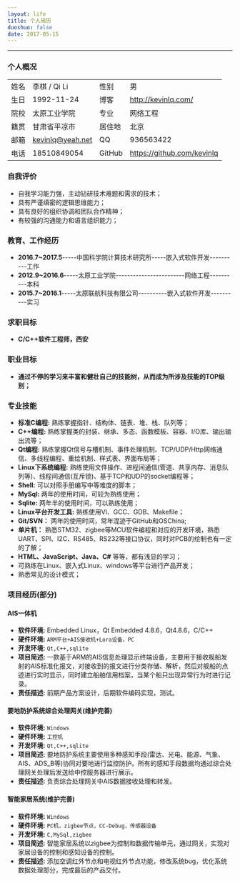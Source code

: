 ```yaml
---
layout: life
title: 个人简历
duoshuo: false
date: 2017-05-15
---
```

******
### <i class="fa  fa-user"></i> 个人概况
|||||
| ----- |------|------|  ------ |
|姓名|李棋 / Qi Li|性别|男|
|生日 |1992-11-24|博客|http://kevinlq.com/|
|院校 |太原工业学院|专业|网络工程|
|籍贯 |甘肃省平凉市|居住地|北京|
|邮箱 |kevinlq@yeah.net | QQ| 936563422|
|电话|18510849054| GitHub | https://github.com/kevinlq |

### <i class="fa fa-eye"></i> 自我评价

- 自我学习能力强，主动钻研技术难题和需求的技术；
- 具有严谨缜密的逻辑思维能力；
- 具有良好的组织协调和团队合作精神；
- 有较强的沟通能力和语言组织能力；
 
### <i class="fa fa-calendar"></i> 教育、工作经历

* **2016.7~2017.5**-----中国科学院计算技术研究所-----嵌入式软件开发----------工作
* **2012.9~2016.6**-----太原工业学院------------------------网络工程----------本科
* **2015.7~2016.1**-----太原联航科技有限公司----------嵌入式软件开发----------实习

### <i class="fa fa-binoculars"></i> 求职目标

* **C/C++软件工程师，西安**

### <i class="fa fa-binoculars"></i> 职业目标

* **通过不停的学习来丰富和健壮自己的技能树，从而成为所涉及技能的TOP级别；**

### <i class="fa fa-keyboard-o"></i> 专业技能

* **标准C编程:** 熟练掌握指针、结构体、链表、堆、栈、队列等；
* **C++编程:** 熟练掌握类的封装、继承、多态、函数模板、容器、I/O库、输出输出流等；
* **Qt编程:** 熟练掌握Qt信号与槽机制、事件处理机制、TCP/UDP/Http网络通信、多线程编程、重绘机制、样式表、界面布局等；
* **Linux下系统编程:** 熟练使用文件操作、进程间通信(管道、共享内存、消息队列等)、线程间通信(互斥锁)、基于TCP和UDP的socket编程等；
* **Shell:** 可以对照手册编写中等难度的脚本；
* **MySql:** 两年的使用时间，可较为熟练使用；
* **Sqlite:** 两年半的使用时间，可以熟练使用；
* **Linux平台开发工具:** 熟练使用VI、GCC、GDB、Makefile；
* **Git/SVN：** 两年的使用时间，常年混迹于GitHub和OSChina;
* **单片机：** 熟悉STM32、zigbee等MCU软件编程和对应的开发环境，熟悉UART、SPI、I2C、RS485、RS232等接口协议，同时对PCB的绘制也有一定的了解；
* **HTML、JavaScript、Java、C#** 等等，都有浅显的学习；
* 可熟练在Linux、嵌入式Linux、windows等平台进行产品开发；
* 熟悉常见的设计模式；

### <i class="fa fa-certificate"></i> 项目经历(部分)

#### <i class="fa fa-dot-circle-o"></i> AIS一体机
* **软件环境:** Embedded Linux，Qt Embedded 4.8.6，Qt4.8.6，C/C++
* **硬件环境:** `ARM平台+AIS接收机+Lora设备，PC`
* **开发环境:** `Qt,C++,sqlite`
* **项目简述:** 一款基于ARM的AIS信息处理显示终端设备，主要用于接收舰船发射的AIS标准化报文，对接收到的报文进行分类存储、解析，然后对舰船的点迹进行实时显示，同时建立船舶信用档案，当某个船只出现异常行为时进行记录。
* **责任描述:** 前期产品方案设计，后期软件编码实现，测试。

#### <i class="fa fa-dot-circle-o"></i> 要地防护系统综合处理网关(维护完善)
* **软件环境:** `Windows`
* **硬件环境:** `工控机`
* **开发环境:** `Qt,C++,sqlite`
* **项目简述:** 要地防护系统主要使用多种感知手段(雷达、光电、能源、气象、AIS、ADS_B等)协同对要地进行监控防护。所有的感知手段数据均通过综合处理网关处理后发送给中控服务器进行展示。
* **责任描述:** 负责综合处理网关中AIS数据接收处理和转发。


#### <i class="fa fa-dot-circle-o"></i> 智能家居系统(维护完善)
* **软件环境:** `Windows`
* **硬件环境:** `PC机，zigbee节点，CC-Debug，传感器设备`
* **开发环境:** `C,MySql,zigbee`
* **项目简述:** 智能家居系统以zigbee为控制和数据传输单元，通过网关，实现对家居设备的控制和感知设备的控制。
* **责任描述:** 添加空调红外节点和电视红外节点功能，修改系统bug，优化系统数据处理部分，完成最后的产品交付。

